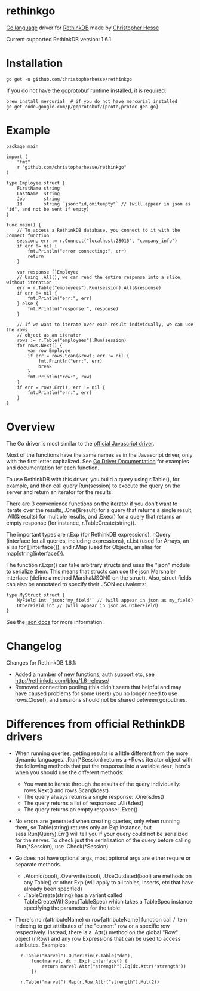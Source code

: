 rethinkgo
=========

[Go language](http://golang.org/) driver for [RethinkDB](http://www.rethinkdb.com/) made by [Christopher Hesse](http://www.christopherhesse.com/)

Current supported RethinkDB version: 1.6.1

Installation
============

    go get -u github.com/christopherhesse/rethinkgo

If you do not have the [goprotobuf](https://code.google.com/p/goprotobuf/) runtime installed, it is required:

    brew install mercurial  # if you do not have mercurial installed
    go get code.google.com/p/goprotobuf/{proto,protoc-gen-go}


Example
===================

    package main

    import (
        "fmt"
        r "github.com/christopherhesse/rethinkgo"
    )

    type Employee struct {
        FirstName string
        LastName  string
        Job       string
        Id        string `json:"id,omitempty"` // (will appear in json as "id", and not be sent if empty)
    }

    func main() {
        // To access a RethinkDB database, you connect to it with the Connect function
        session, err := r.Connect("localhost:28015", "company_info")
        if err != nil {
            fmt.Println("error connecting:", err)
            return
        }

        var response []Employee
        // Using .All(), we can read the entire response into a slice, without iteration
        err = r.Table("employees").Run(session).All(&response)
        if err != nil {
            fmt.Println("err:", err)
        } else {
            fmt.Println("response:", response)
        }

        // If we want to iterate over each result individually, we can use the rows
        // object as an iterator
        rows := r.Table("employees").Run(session)
        for rows.Next() {
            var row Employee
            if err = rows.Scan(&row); err != nil {
                fmt.Println("err:", err)
                break
            }
            fmt.Println("row:", row)
        }
        if err = rows.Err(); err != nil {
            fmt.Println("err:", err)
        }
    }


Overview
========

The Go driver is most similar to the [official Javascript driver](http://www.rethinkdb.com/api/#js).

Most of the functions have the same names as in the Javascript driver, only with the first letter capitalized.  See [Go Driver Documentation](http://godoc.org/github.com/christopherhesse/rethinkgo) for examples and documentation for each function.

To use RethinkDB with this driver, you build a query using r.Table(), for example, and then call query.Run(session) to execute the query on the server and return an iterator for the results.

There are 3 convenience functions on the iterator if you don't want to iterate over the results, .One(&result) for a query that returns a single result, .All(&results) for multiple results, and .Exec() for a query that returns an empty response (for instance, r.TableCreate(string)).

The important types are r.Exp (for RethinkDB expressions), r.Query (interface for all queries, including expressions), r.List (used for Arrays, an alias for []interface{}), and r.Map (used for Objects, an alias for map[string]interface{}).

The function r.Expr() can take arbitrary structs and uses the "json" module to serialize them.  This means that structs can use the json.Marshaler interface (define a method MarshalJSON() on the struct).  Also, struct fields can also be annotated to specify their JSON equivalents:

    type MyStruct struct {
        MyField int `json:"my_field"` // (will appear in json as my_field)
        OtherField int // (will appear in json as OtherField)
    }

See the [json docs](http://golang.org/pkg/encoding/json/) for more information.

Changelog
=========

Changes for RethinkDB 1.6.1:
* Added a number of new functions, auth support etc, see http://rethinkdb.com/blog/1.6-release/
* Removed connection pooling (this didn't seem that helpful and may have caused problems for some users) you no longer need to use rows.Close(), and sessions should not be shared between goroutines.

Differences from official RethinkDB drivers
===========================================

* When running queries, getting results is a little different from the more dynamic languages.  .Run(*Session) returns a *Rows iterator object with the following methods that put the response into a variable `dest`, here's when you should use the different methods:
    * You want to iterate through the results of the query individually: rows.Next() and rows.Scan(&dest)
    * The query always returns a single response: .One(&dest)
    * The query returns a list of responses: .All(&dest)
    * The query returns an empty response: .Exec()
* No errors are generated when creating queries, only when running them, so Table(string) returns only an Exp instance, but sess.Run(Query).Err() will tell you if your query could not be serialized for the server.  To check just the serialization of the query before calling .Run(*Session), use .Check(*Session)
* Go does not have optional args, most optional args are either require or separate methods.
    * .Atomic(bool), .Overwrite(bool), .UseOutdated(bool) are methods on any Table() or other Exp (will apply to all tables, inserts, etc that have already been specified)
    * .TableCreate(string) has a variant called TableCreateWithSpec(TableSpec) which takes a TableSpec instance specifying the parameters for the table
* There's no r(attributeName) or row[attributeName] function call / item indexing to get attributes of the "current" row or a specific row respectively.  Instead, there is a .Attr() method on the global "Row" object (r.Row) and any row Expressions that can be used to access attributes.  Examples:

        r.Table("marvel").OuterJoin(r.Table("dc"),
            func(marvel, dc r.Exp) interface{} {
                return marvel.Attr("strength").Eq(dc.Attr("strength"))
            })

        r.Table("marvel").Map(r.Row.Attr("strength").Mul(2))
